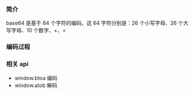 ### 简介

base64 是基于 64 个字符的编码。这 64 字符分别是：26 个小写字母、26 个大写字母、10 个数字、+、=


### 编码过程


### 相关 api

- window.btoa 编码
- window.atob 解码
